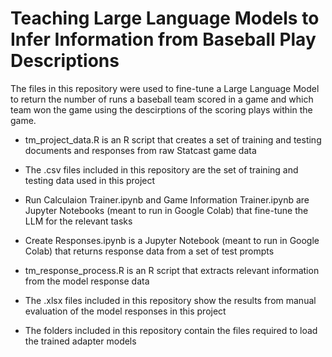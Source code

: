 # Teaching Large Language Models to Infer Information from Baseball Play Descriptions

The files in this repository were used to fine-tune a Large Language Model to return the number of runs a baseball team scored in a game and which team won the game using the descirptions of the scoring plays within the game. 

- tm_project_data.R is an R script that creates a set of training and testing documents and responses from raw Statcast game data

- The .csv files included in this repository are the set of training and testing data used in this project

- Run Calculaion Trainer.ipynb and Game Information Trainer.ipynb are Jupyter Notebooks (meant to run in Google Colab) that fine-tune the LLM for the relevant tasks

- Create Responses.ipynb is a Jupyter Notebook (meant to run in Google Colab) that returns response data from a set of test prompts

- tm_response_process.R is an R script that extracts relevant information from the model response data

- The .xlsx files included in this repository show the results from manual evaluation of the model responses in this project

- The folders included in this repository contain the files required to load the trained adapter models
